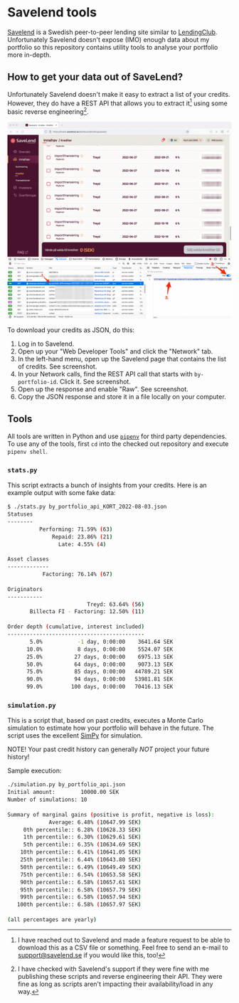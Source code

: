 Savelend tools
==============
[Savelend][savelend] is a Swedish peer-to-peer lending site similar to
[LendingClub][lendingclub]. Unfortunately Savelend doesn't expose (IMO) enough
data about my portfolio so this repository contains utility tools to analyse
your portfolio more in-depth.

[savelend]: https://savelend.se/
[lendingclub]: https://www.lendingclub.com/

How to get your data out of SaveLend?
-------------------------------------
Unfortunately Savelend doesn't make it easy to extract a list of your credits.
However, they do have a REST API that allows you to extract it[^1] using
some basic reverse engineering[^2].

[^1]: I have reached out to Savelend and made a feature request to be able to download this as a CSV file or something. Feel free to send an e-mail to support@savelend.se if you would like this, too!
[^2]: I have checked with Savelend's support if they were fine with me publishing these scripts and reverse engineering their API. They were fine as long as scripts aren't impacting their availability/load in any way.

![Screenshot of Savelend's UI and how to extract the JSON response.](images/json_extraction.png)

To download your credits as JSON, do this:

 1. Log in to Savelend.
 2. Open up your "Web Developer Tools" and click the "Network" tab.
 3. In the left-hand menu, open up the Savelend page that contains the list of
    credits. See screenshot.
 4. In your Network calls, find the REST API call that starts with
    `by-portfolio-id`. Click it. See screenshot.
 5. Open up the response and enable "Raw". See screenshot.
 6. Copy the JSON response and store it in a file locally on your computer.

Tools
-----
All tools are written in Python and use [`pipenv`][pipenv] for third party
dependencies. To use any of the tools, first `cd` into the checked out
repository and execute `pipenv shell`.

[pipenv]: https://pipenv.pypa.io

### `stats.py`

This script extracts a bunch of insights from your credits. Here is an example
output with some fake data:
```sh
$ ./stats.py by_portfolio_api_KORT_2022-08-03.json
Statuses
--------
          Performing: 71.59% (63)
              Repaid: 23.86% (21)
                Late: 4.55% (4)

Asset classes
-------------
           Factoring: 76.14% (67)

Originators
-----------
                         Treyd: 63.64% (56)
       Billecta FI - Factoring: 12.50% (11)

Order depth (cumulative, interest included)
-------------------------------------------
       5.0%           -1 day, 0:00:00    3641.64 SEK
      10.0%           8 days, 0:00:00    5524.07 SEK
      25.0%          27 days, 0:00:00    6975.13 SEK
      50.0%          64 days, 0:00:00    9073.13 SEK
      75.0%          85 days, 0:00:00   44789.21 SEK
      90.0%          94 days, 0:00:00   53981.81 SEK
      99.0%         100 days, 0:00:00   70416.13 SEK
```

### `simulation.py`

This is a script that, based on past credits, executes a Monte Carlo simulation
to estimate how your portfolio will behave in the future. The script uses the
excellent [SimPy][simpy] for simulation.

NOTE! Your past credit history can generally *NOT* project your future history!

[simpy]: https://simpy.readthedocs.io

Sample execution:
```sh
./simulation.py by_portfolio_api.json
Initial amount:        10000.00 SEK
Number of simulations: 10

Summary of marginal gains (positive is profit, negative is loss):
             Average: 6.48% (10647.99 SEK)
     0th percentile:: 6.28% (10628.33 SEK)
     1th percentile:: 6.30% (10629.61 SEK)
     5th percentile:: 6.35% (10634.69 SEK)
    10th percentile:: 6.41% (10641.05 SEK)
    25th percentile:: 6.44% (10643.80 SEK)
    50th percentile:: 6.49% (10649.49 SEK)
    75th percentile:: 6.54% (10653.58 SEK)
    90th percentile:: 6.58% (10657.61 SEK)
    95th percentile:: 6.58% (10657.79 SEK)
    99th percentile:: 6.58% (10657.94 SEK)
   100th percentile:: 6.58% (10657.97 SEK)

(all percentages are yearly)
```
